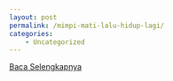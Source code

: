 ```yaml
---
layout: post
permalink: /mimpi-mati-lalu-hidup-lagi/
categories:
    - Uncategorized
---
```


[Baca Selengkapnya](/02)